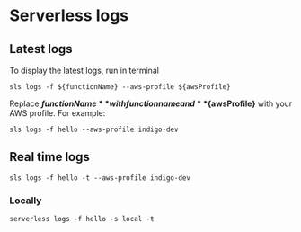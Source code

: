 # Serverless logs

## Latest logs

To display the latest logs, run in terminal

```shell
sls logs -f ${functionName} --aws-profile ${awsProfile}
```

Replace **${functionName}** with function name and **${awsProfile}** with your AWS profile. For example:

```shell
sls logs -f hello --aws-profile indigo-dev
```

## Real time logs

```shell
sls logs -f hello -t --aws-profile indigo-dev
```

### Locally

```shell
serverless logs -f hello -s local -t
```
